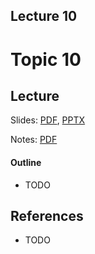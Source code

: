Lecture 10
---
# Topic 10

## Lecture

Slides: [PDF](slides_10.pdf), [PPTX](slides_10.pptx)

Notes: [PDF](nodes_10.pdf)

#### Outline

* TODO

## References

* TODO

